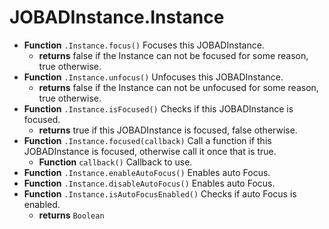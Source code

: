 # JOBADInstance.Instance

* **Function** `.Instance.focus()` Focuses this JOBADInstance. 
	* **returns** false if the Instance can not be focused for some reason, true otherwise. 
* **Function** `.Instance.unfocus()` Unfocuses this JOBADInstance. 
	* **returns** false if the Instance can not be unfocused for some reason, true otherwise. 
* **Function** `.Instance.isFocused()` Checks if this JOBADInstance is focused. 
	* **returns** true if this JOBADInstance is focused, false otherwise. 
* **Function** `.Instance.focused(callback)` Call a function if this JOBADInstance is focused, otherwise call it once that is true. 
	* **Function** `callback()` Callback to use. 
* **Function** `.Instance.enableAutoFocus()` Enables auto Focus. 
* **Function** `.Instance.disableAutoFocus()` Enables auto Focus. 
* **Function** `.Instance.isAutoFocusEnabled()` Checks if auto Focus is enabled. 
	* **returns** `Boolean`